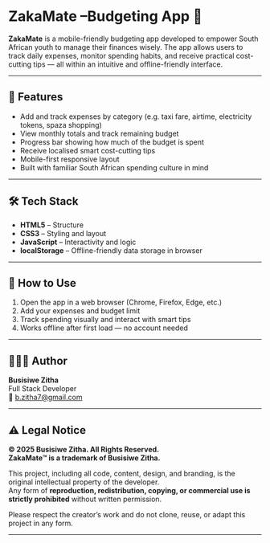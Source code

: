 # ZakaMate –Budgeting App 💸

**ZakaMate** is a mobile-friendly budgeting app developed to empower South African youth to manage their finances wisely. The app allows users to track daily expenses, monitor spending habits, and receive practical cost-cutting tips — all within an intuitive and offline-friendly interface.

---

## 🚀 Features

- Add and track expenses by category (e.g. taxi fare, airtime, electricity tokens, spaza shopping)
- View monthly totals and track remaining budget
- Progress bar showing how much of the budget is spent
- Receive localised smart cost-cutting tips
- Mobile-first responsive layout
- Built with familiar South African spending culture in mind

---

## 🛠️ Tech Stack

- **HTML5** – Structure  
- **CSS3** – Styling and layout  
- **JavaScript** – Interactivity and logic  
- **localStorage** – Offline-friendly data storage in browser

---

## 📂 How to Use

1. Open the app in a web browser (Chrome, Firefox, Edge, etc.)
2. Add your expenses and budget limit
3. Track spending visually and interact with smart tips
4. Works offline after first load — no account needed

---

## 👩🏽‍💻 Author

**Busisiwe Zitha**  
Full Stack Developer  
📧 [b.zitha7@gmail.com](mailto:b.zitha7@gmail.com)

---

## ⚠️ Legal Notice

**© 2025 Busisiwe Zitha. All Rights Reserved.**  
**ZakaMate™ is a trademark of Busisiwe Zitha.**

This project, including all code, content, design, and branding, is the original intellectual property of the developer.  
Any form of **reproduction, redistribution, copying, or commercial use is strictly prohibited** without written permission.

Please respect the creator’s work and do not clone, reuse, or adapt this project in any form.

---




